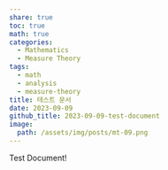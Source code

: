 ```yaml
---
share: true
toc: true
math: true
categories:
  - Mathematics
  - Measure Theory
tags:
  - math
  - analysis
  - measure-theory
title: 테스트 문서
date: 2023-09-09
github_title: 2023-09-09-test-document
image:
  path: /assets/img/posts/mt-09.png
---
```


Test Document!